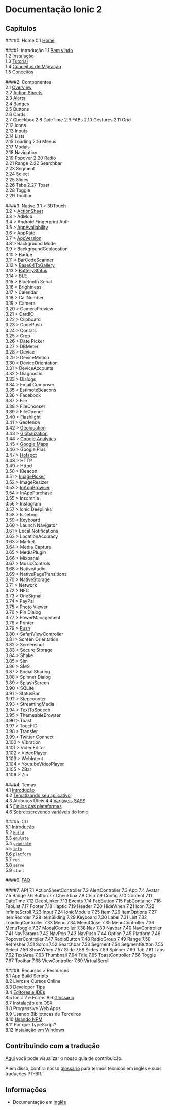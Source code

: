 # Documentação Ionic 2


## Capítulos  

####0. Home
0.1 [Home](/chapters/00-home)

####1. Introdução
1.1 [Bem vindo](chapters/01-introducao/01a-welcome.md)   
1.2 [Instalação](chapters/01-introducao/01b-instalation.md)   
1.3 [Tutorial](chapters/01-introducao/01c-tutorial.md)  
1.4 [Conceitos de Migração](chapters/01-introducao/01d-migration.md)  
1.5 [Conceitos](chapters/01-introducao/01e-core-concepts.md)  

####2. Componentes    
2.1 [Overview](chapters/02-componentes/2a-overview.md)   
2.2 [Action Sheets](chapters/02-componentes/2b-action-sheets.md)  
2.3 [Alerts](chapters/02-componentes/2c-alertas.md)  
2.4 Badges  
2.5 Buttons  
2.6 Cards  
2.7 Checkbox 
2.8 DateTime 
2.9 FABs 
2.10 Gestures 
2.11 Grid  
2.12 Icons  
2.13 Inputs  
2.14 Lists  
2.15 Loading 
2.16 Menus  
2.17 Modals  
2.18 Navigation  
2.19 Popover 
2.20 Radio  
2.21 Range 
2.22 Searchbar  
2.23 Segment  
2.24 Select  
2.25 Slides  
2.26 Tabs 
2.27 Toast  
2.28 Toggle  
2.29 Toolbar

####3. Nativo
3.1 > 3DTouch  
3.2 > [ActionSheet](3a-actionSheet.md)  
3.3 > AdMob  
3.4 > Android Fingerprint Auth  
3.5 > [AppAvailability](3b-appAvailability.md)  
3.6 > [AppRate](3c-appRate.md)  
3.7 > [AppVersion](3d-appVersion.md)  
3.8 > Background Mode  
3.9 > BackgroundGeolocation  
3.10 > Badge  
3.11 > BarCodeScanner  
3.12 > [Base64ToGallery](3g-base64togallery.md)  
3.13 > [BatteryStatus](3h-batteryStatus.md)  
3.14 > BLE  
3.15 > Bluetooth Serial  
3.16 > Brightness  
3.17 > Calendar  
3.18 > CallNumber  
3.19 > Camera  
3.20 > CameraPreview  
3.21 > CardIO  
3.22 > Clipboard  
3.23 > CodePush  
3.24 > Contats  
3.25 > Crop  
3.26 > Date Picker  
3.27 > DBMeter  
3.28 > Device  
3.29 > DeviceMotion  
3.30 > DeviceOrientation  
3.31 > DeviceAccounts  
3.32 > Diagnostic  
3.33 > Dialogs  
3.34 > Email Composer  
3.35 > EstimoteBeacons  
3.36 > Facebook  
3.37 > File  
3.38 > FileChooser  
3.39 > FileOpener  
3.40 > Flashlight  
3.41 > Geofence  
3.42 > [Geolocation](3w-geolocation.md)   
3.43 > [Globalization](325-globalization.md)  
3.44 > [Google Analytics](326-analytics.md)   
3.45 > [Google Maps](3za-googleMaps.md)   
3.46 > Google Plus  
3.47 > [Hotspot](329-hotspot.md)  
3.48 > HTTP  
3.49 > Httpd  
3.50 > IBeacon  
3.51 > [ImagePicker](332-imagepicker.md)  
3.52 > ImageResizer  
3.53 > [InAppBrowser](333-inappbrowser.md)  
3.54 > InAppPurchase  
3.55 > Insomnia  
3.56 > Instagram  
3.57 > Ionic Deeplinks  
3.58 > IsDebug  
3.59 > Keyboard  
3.60 > Launch Navigator  
3.61 > Local Notifications  
3.62 > LocationAccuracy  
3.63 > Market  
3.64 > Media Capture  
3.65 > MediaPlugin  
3.66 > Mixpanel  
3.67 > MusicControls  
3.68 > NativeAudio  
3.69 > NativePageTransitions  
3.70 > NativeStorage  
3.71 > Network  
3.72 > NFC  
3.73 > OneSignal  
3.74 > PayPal  
3.75 > Photo Viewer  
3.76 > Pin Dialog  
3.77 > PowerManagement  
3.78 > Printer  
3.79 > [Push](3v-push.md)  
3.80 > SafariViewController   
3.81 > Screen Orientation  
3.82 > Screenshot   
3.83 > Secure Storage  
3.84 > Shake  
3.85 > Sim  
3.86 > SMS    
3.87 > Social Sharing  
3.88 > Spinner Dialog  
3.89 > SplashScreen   
3.90 > SQLite   
3.91 > StatusBar      
3.92 > Stepcounter  
3.93 > StreamingMedia  
3.94 > TextToSpeech  
3.95 > ThemeableBrowser  
3.96 > Toast  
3.97 > TouchID  
3.98 > Transfer   
3.99 > Twitter Connect  
3.100 > Vibration    
3.101 > VideoEditor  
3.102 > VideoPlayer  
3.103 > WebIntent  
3.104 > YoutubeVideoPlayer  
3.105 > ZBar  
3.106 > Zip  

####4. Temas  
4.1 [Introdução](chapters/04-temas/4a-intro.md)  
4.2 [Tematizando seu aplicativo](chapters/04-temas/4b-theming-your-ionic-app.md)  
4.3 Atributos Úteis
4.4 [Variáveis SASS](chapters/04-temas/4c-sass-variables.md)  
4.5 [Estilos das plataformas](chapters/04-temas/4d-platform-vars.md)  
4.6 [Sobreescrevendo variáveis do Ionic](chapters/04-temas/4e-overriding-ionic-variables.md)

####5. CLI  
5.1 [Introdução](chapters/05-cli/5a-intro.md)   
5.2 [`build`](chapters/05-cli/5b-build.md)  
5.3 [`emulate`](chapters/05-cli/5c-emulate.md)  
5.4 [`generate`](chapters/05-cli/5d-generate.md)  
5.5 [`info`](chapters/05-cli/5e-info.md)  
5.6 [`platform`](chapters/05-cli/5f-platform.md)  
5.7 `run`  
5.8 `serve`  
5.9 `start`  

####6. [FAQ](chapters/06-faq/01-faq.md)

####7. API
7.1 ActionSheetController
7.2 AlertController
7.3 App
7.4 Avatar
7.5 Badge
7.6 Button
7.7 Checkbox
7.8 Chip
7.9 Config
7.10 Content
7.11 DateTime
7.12 DeepLinker
7.13 Events
7.14 FabButton
7.15 FabContainer
7.16 FabList
7.17 Footer
7.18 Haptic
7.19 Header
7.20 HideWhen
7.21 Icon
7.22 InfiniteScroll
7.23 Input
7.24 IonicModule
7.25 Item
7.26 ItemOptions
7.27 ItemReorder
7.28 ItemSliding
7.29 Keyboard
7.30 Label
7.31 List
7.32 LoadingController
7.33 Menu
7.34 MenuClose
7.35 MenuController
7.36 MenuToggle
7.37 ModalController
7.38 Nav
7.39 Navbar
7.40 NavController
7.41 NavParams
7.42 NavPop
7.43 NavPush
7.44 Option
7.45 Platform
7.46 PopoverController
7.47 RadioButton
7.48 RadioGroup
7.49 Range
7.50 Refresher
7.51 Scroll
7.52 Searchbar
7.53 Segment
7.54 SegmentButton
7.55 Select
7.56 ShowWhen
7.57 Slide
7.58 Slides
7.59 Spinner
7.60 Tab
7.61 Tabs
7.62 TextArea
7.63 Thumbnail
7.64 Title
7.65 ToastController
7.66 Toggle
7.67 Toolbar
7.68 ViewController
7.69 VirtualScroll

####8. Recursos > Resources  
8.1 App Build Scripts  
8.2 Livros e Cursos Online  
8.3 Developer Tips  
8.4 [Editores e IDEs](chapters/08-recursos/08d-editors-and-ides.md)   
8.5 Ionic 2 e Forms
8.6 [Glossário](chapters/08-recursos/08b-ionic-developer-glossary.md)  
8.7 [Instalação em OSX](chapters/08-recursos/08f-mac-setup.md)  
8.8 Progressive Web Apps  
8.9 Usando Bibliotecas de Terceiros  
8.10 [Usando NPM](chapters/08-recursos/08e-using-npm.md)  
8.11 Por que TypeScript?  
8.12 [Instalação em Windows](chapters/08-recursos/08g-windows-setup.md)


## Contribuindo com a tradução  

[Aqui](https://github.com/IonicBrazil/ionic2-docs/blob/master/CONTRIBUTING.md) você pode visualizar o nosso guia de contribuição.  

Além disso, confira nosso [glossário](https://github.com/IonicBrazil/ionic2-docs/blob/master/glossario.md) para termos técnicos em inglês e suas traduções PT-BR.


## Informações  

* Documentação em [inglês](http://ionicframework.com/docs/v2/)
